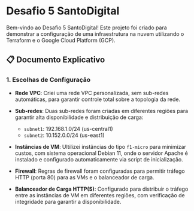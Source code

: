 # Desafio 5 SantoDigital

Bem-vindo ao Desafio 5 SantoDigital! Este projeto foi criado para demonstrar a configuração de uma infraestrutura na nuvem utilizando o Terraform e o Google Cloud Platform (GCP).

## 📋 Documento Explicativo

### 1. Escolhas de Configuração

- **Rede VPC**: Criei uma rede VPC personalizada, sem sub-redes automáticas, para garantir controle total sobre a topologia da rede.

- **Sub-redes**: Duas sub-redes foram criadas em diferentes regiões para garantir alta disponibilidade e distribuição de carga:
  - `subnet1`: 192.168.1.0/24 (us-central1)
  - `subnet2`: 10.152.0.0/24 (us-east1)

- **Instâncias de VM**: Ultilizei instâncias do tipo `f1-micro` para minimizar custos, com sistema operacional Debian 11, onde o servidor Apache é instalado e configurado automaticamente via script de inicialização.

- **Firewall**: Regras de firewall foram configuradas para permitir tráfego HTTP (porta 80) para as VMs e o balanceador de carga.

- **Balanceador de Carga HTTP(S)**: Configurado para distribuir o tráfego entre as instâncias de VM em diferentes regiões, com verificação de integridade para garantir a disponibilidade.
